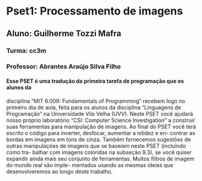 # Pset1: Processamento de imagens
## Aluno: Guilherme Tozzi Mafra
### Turma: cc3m
### Professor: Abrantes Araújo Silva Filho
#### Esse PSET é uma tradução da primeira tarefa de programação que os alunos da
disciplina “MIT 6.009: Fundamentals of Programming” recebem logo no primeiro
dia de aula, feita para os alunos da disciplina “Linguagens de Programação” na
Universidade Vila Velha (UVV). Neste PSET você ajudará nosso próprio laboratório “CSI: Computer Science
Investigation” a construir suas ferramentas para manipulação de imagens. Ao final
do PSET você terá escrito o código para inverter, desfocar, aumentar a nitidez e en-
contrar as bordas em imagens em tons de cinza. Também fornecemos sugestões de
outras manipulações de imagens que se baseiam neste PSET (incluindo como tra-
balhar com imagens coloridas na subseção 9.3), se você quiser expandir ainda mais
seu conjunto de ferramentas. Muitos filtros de imagem do mundo real são imple-
mentados usando as mesmas ideias que desenvolveremos ao longo deste trabalho.
